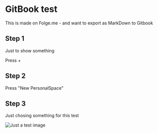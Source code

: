 # GitBook test

This is made on Folge.me - and want to export as MarkDown to Gitbook

## Step 1

Just to show something

Press +&#x20;

## Step 2

Press "New PersonalSpace"&#x20;

## Step 3

Just chosing something for this test&#x20;

![Just a test image](https://images.unsplash.com/photo-1476966502122-c26b7830def9?crop=entropy\&cs=srgb\&fm=jpg\&ixid=MnwxOTcwMjR8MHwxfHNlYXJjaHwxMHx8dGVzdHxlbnwwfHx8fDE2NDcwMDM1NDc\&ixlib=rb-1.2.1\&q=85)
